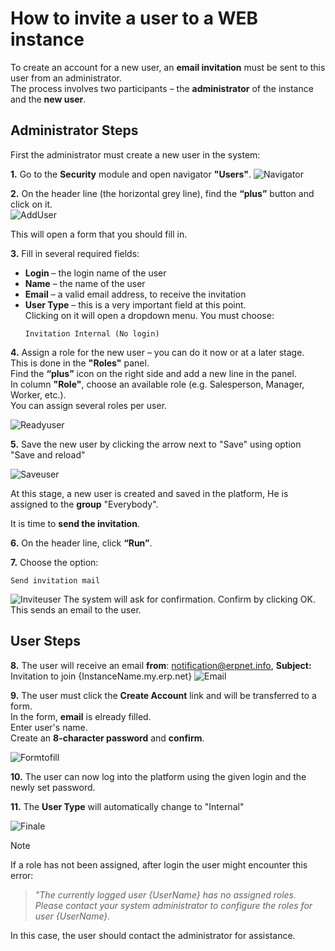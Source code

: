# How to invite a user to a WEB instance

To create an account for a new user, an **email invitation** must be sent to this user from an administrator.  
The process involves two participants – the **administrator** of the instance and the **new user**.

## Administrator Steps

First the administrator must create a new user in the system:

**1.** Go to the **Security** module and open navigator **"Users"**.
![Navigator](pictures/navuser.png)


**2.** On the header line (the horizontal grey line), find the **“plus”** button and click on it.  
![AddUser](pictures/plususer.png)

This will open a form that you should fill in. 

**3.** Fill in several required fields:
   - **Login** – the login name of the user
   - **Name** – the name of the user
   - **Email** – a valid email address, to receive the invitation
   - **User Type** – this is a very important field at this point.  
     Clicking on it will open a dropdown menu. You must choose:  
     ```text
     Invitation Internal (No login)
     ```

**4.** Assign a role for the new user – you can do it now or at a later stage.  
   This is done in the **"Roles"** panel.  
   Find the **“plus”** icon on the right side and add a new line in the panel.  
   In column **"Role"**, choose an available role (e.g. Salesperson, Manager, Worker, etc.).  
   You can assign several roles per user.
   
![Readyuser](pictures/readyuser.png)

**5.** Save the new user by clicking the arrow next to "Save" using option "Save and reload"
   
![Saveuser](pictures/saveuser.png)
   
At this stage, a new user is created and saved in the platform, He is assigned to the **group** "Everybody".
   
It is time to **send the invitation**.

**6.** On the header line, click **“Run”**.

**7.** Choose the option:  
   ```text
   Send invitation mail
   ```  
![Inviteuser](pictures/invite.png)
The system will ask for confirmation. Confirm by clicking OK. This sends an email to the user.

## User Steps

**8.** The user will receive an email **from**: notification@erpnet.info,  **Subject:**   Invitation to join {InstanceName.my.erp.net}
![Email](pictures/mailuser.png)
   
**9.** The user must click the **Create Account** link and will be transferred to a form.  
In the form, **email** is elready filled.<br>
Enter user's name.<br>
Create an **8-character password** and **confirm**.

![Formtofill](pictures/formfill.png)


**10.** The user can now log into the platform using the given login and the newly set password.

**11.** The **User Type** will automatically change to "Internal" 

![Finale](pictures/finale.png)
  
> [!NOTE] 
If a role has not been assigned, after login the user might encounter this error:
> 
> _"The currently logged user {UserName} has no assigned roles.
> Please contact your system administrator to configure the roles for user {UserName}._

In this case, the user should contact the administrator for assistance.
   
